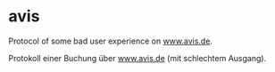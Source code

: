 # avis

Protocol of some bad user experience on www.avis.de.

Protokoll einer Buchung über www.avis.de (mit schlechtem Ausgang).


